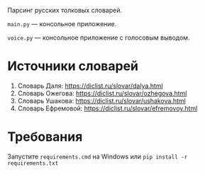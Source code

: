 Парсинг русских толковых словарей.

<code>main.py</code> — консольное приложение.

<code>voice.py</code> — консольное приложение с голосовым выводом.

<h1>Источники словарей</h1>
<ol>
<li>Словарь Даля: <a href="https://diclist.ru/slovar/dalya.html">https://diclist.ru/slovar/dalya.html</a></li>
<li>Словарь Ожегова: <a href="https://diclist.ru/slovar/ozhegova.html">https://diclist.ru/slovar/ozhegova.html</a></li>
<li>Словарь Ушакова: <a href="https://diclist.ru/slovar/ushakova.html">https://diclist.ru/slovar/ushakova.html</a></li>
<li>Словарь Ефремовой: <a href="https://diclist.ru/slovar/efremovoy.html">https://diclist.ru/slovar/efremovoy.html</a></li>
</ol>

<h1>Требования</h1>
Запустите <code>requirements.cmd</code> на Windows или <code>pip install -r requirements.txt</code>